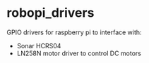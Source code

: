 # robopi_drivers

GPIO drivers for raspberry pi to interface with:
* Sonar HCRS04
* LN258N motor driver to control DC motors
